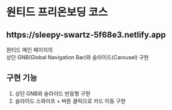 # 원티드 프리온보딩 코스

<h2>https://sleepy-swartz-5f68e3.netlify.app</h2>

원티드 메인 페이지의 <br/>
상단 GNB(Global Navigation Bar)와 슬라이드(Carousel) 구현

## 구현 기능
1. 상단 GNB와 슬라이드 반응형 구현
2. 슬라이드 스와이프 + 버튼 클릭으로 카드 이동 구현
